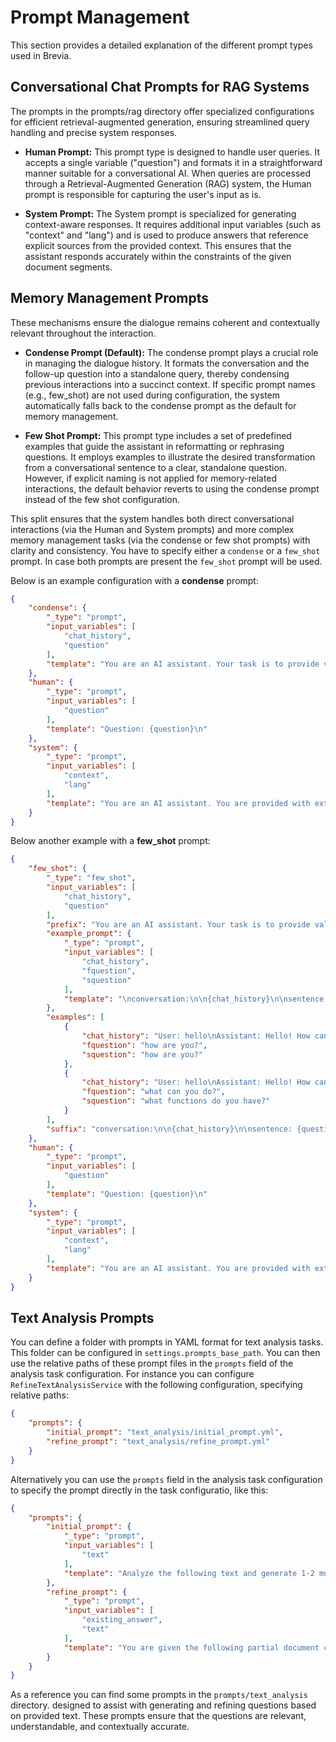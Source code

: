 # Prompt Management

This section provides a detailed explanation of the different prompt types used in Brevia.

## Conversational Chat Prompts for RAG Systems

The prompts in the prompts/rag directory offer specialized configurations for efficient retrieval-augmented generation, ensuring streamlined query handling and precise system responses.

- **Human Prompt:**
    This prompt type is designed to handle user queries. It accepts a single variable ("question") and formats it in a straightforward manner suitable for a conversational AI. When queries are processed through a Retrieval-Augmented Generation (RAG) system, the Human prompt is responsible for capturing the user's input as is.

- **System Prompt:**
    The System prompt is specialized for generating context-aware responses. It requires additional input variables (such as "context" and "lang") and is used to produce answers that reference explicit sources from the provided context. This ensures that the assistant responds accurately within the constraints of the given document segments.

## Memory Management Prompts

These mechanisms ensure the dialogue remains coherent and contextually relevant throughout the interaction.

- **Condense Prompt (Default):**
    The condense prompt plays a crucial role in managing the dialogue history. It formats the conversation and the follow-up question into a standalone query, thereby condensing previous interactions into a succinct context. If specific prompt names (e.g., few_shot) are not used during configuration, the system automatically falls back to the condense prompt as the default for memory management.

- **Few Shot Prompt:**
    This prompt type includes a set of predefined examples that guide the assistant in reformatting or rephrasing questions. It employs examples to illustrate the desired transformation from a conversational sentence to a clear, standalone question. However, if explicit naming is not applied for memory-related interactions, the default behavior reverts to using the condense prompt instead of the few shot configuration.

This split ensures that the system handles both direct conversational interactions (via the Human and System prompts) and more complex memory management tasks (via the condense or few shot prompts) with clarity and consistency. You have to specify either a `condense` or a `few_shot` prompt. In case both prompts are present the `few_shot` prompt will be used.

Below is an example configuration with a **condense** prompt:

```json
{
    "condense": {
        "_type": "prompt",
        "input_variables": [
            "chat_history",
            "question"
        ],
        "template": "You are an AI assistant. Your task is to provide valuable information and support to users. Given the following conversation and a follow-up question, rephrase the follow-up question as a standalone question. Write in the same language as the follow-up question.\nconversation:\n\n{chat_history}\n\nfollow-up question: {question}\n\nStandalone question:"
    },
    "human": {
        "_type": "prompt",
        "input_variables": [
            "question"
        ],
        "template": "Question: {question}\n"
    },
    "system": {
        "_type": "prompt",
        "input_variables": [
            "context",
            "lang"
        ],
        "template": "You are an AI assistant. You are provided with extracted parts of a document along with a question. Provide a conversational answer using only the sources explicitly listed in the context. If the question does not relate to the provided content, state that you are limited to addressing the given information. If you do not know the answer, simply indicate that you don't know.\n\n=========\n{context}\n=========\n\nAnswer in {lang}:"
    }
}
```

Below another example with a **few_shot** prompt:

```json
{
    "few_shot": {
        "_type": "few_shot",
        "input_variables": [
            "chat_history",
            "question"
        ],
        "prefix": "You are an AI assistant. Your task is to provide valuable information and support to users. Given the following conversation and a sentence, if the sentence is a question, rephrase it as a standalone question. If not, repeat the sentence without modification. Write in the same language as the sentence.\n",
        "example_prompt": {
            "_type": "prompt",
            "input_variables": [
                "chat_history",
                "fquestion",
                "squestion"
            ],
            "template": "\nconversation:\n\n{chat_history}\n\nsentence: {fquestion}\n\nquestion: {squestion}\n"
        },
        "examples": [
            {
                "chat_history": "User: hello\nAssistant: Hello! How can I help you today?\n",
                "fquestion": "how are you?",
                "squestion": "how are you?"
            },
            {
                "chat_history": "User: hello\nAssistant: Hello! How can I help you today?\n",
                "fquestion": "what can you do?",
                "squestion": "what functions do you have?"
            }
        ],
        "suffix": "conversation:\n\n{chat_history}\n\nsentence: {question}\n\nquestion:"
    },
    "human": {
        "_type": "prompt",
        "input_variables": [
            "question"
        ],
        "template": "Question: {question}\n"
    },
    "system": {
        "_type": "prompt",
        "input_variables": [
            "context",
            "lang"
        ],
        "template": "You are an AI assistant. You are provided with extracted parts of a document along with a question. Provide a conversational answer using only the sources explicitly listed in the context. If the question does not relate to the provided content, state that you are limited to addressing the given information. If you do not know the answer, simply indicate that you don't know.\n\n=========\n{context}\n=========\n\nAnswer in {lang}:"
    }
}
```

## Text Analysis Prompts

You can define a folder with prompts in YAML format for text analysis tasks.
This folder can be configured in `settings.prompts_base_path`.
You can then use the relative paths of these prompt files in the `prompts` field of the analysis task configuration.
For instance you can configure `RefineTextAnalysisService` with the following configuration, specifying relative paths:

```json
{
    "prompts": {
        "initial_prompt": "text_analysis/initial_prompt.yml",
        "refine_prompt": "text_analysis/refine_prompt.yml"
    }
}
```

Alternatively you can use the `prompts` field in the analysis task configuration to specify the prompt directly in the task configuratio, like this:

```json
{
    "prompts": {
        "initial_prompt": {
            "_type": "prompt",
            "input_variables": [
                "text"
            ],
            "template": "Analyze the following text and generate 1-2 multiple choice questions, each with four options (A, B, C, D), of which only one is correct. Highlight the correct answer and make sure that the questions are relevant and understandable.\n\nReference text:\n-------------------\n{text}"
        },
        "refine_prompt": {
            "_type": "prompt",
            "input_variables": [
                "existing_answer",
                "text"
            ],
            "template": "You are given the following partial document containing a list of multiple choice questions:\nPartial Document:\n-------------------\n{existing_answer}\n-------------------\nRewrite the list of questions by adding 1-2 more questions at the bottom from the context provided below:\n-------------\n{text}\n-------------------"
        }
    }
}
```

As a reference you can find some prompts in the `prompts/text_analysis` directory. designed to assist with generating and refining questions based on provided text. These prompts ensure that the questions are relevant, understandable, and contextually accurate.
